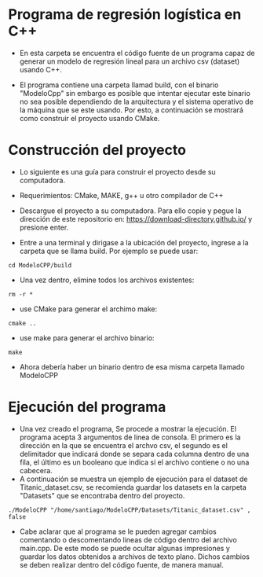 # **Programa de regresión logística en C++**

* En esta carpeta se encuentra el código fuente de un programa capaz de generar un modelo de regresión lineal para un archivo csv (dataset) usando C++.

* El programa contiene una carpeta llamad build, con el binario "ModeloCpp" sin embargo es posible que intentar ejecutar este binario no sea posible dependiendo
de la arquitectura y el sistema operativo de la máquina que se este usando. Por esto, a continuación se mostrará como construir el proyecto usando CMake.

# **Construcción del proyecto**

* Lo siguiente es una guía para construir el proyecto desde su computadora.

* Requerimientos: CMake, MAKE, g++ u otro compilador de C++

* Descargue el proyecto a su computadora. Para ello copie y pegue la dirección de este repositorio en: https://download-directory.github.io/ y presione enter.

* Entre a una terminal y dirigase a la ubicación del proyecto, ingrese a la carpeta que se llama build. Por ejemplo se puede usar:

```
cd ModeloCPP/build
```

* Una vez dentro, elimine todos los archivos existentes:

```
rm -r *
```

* use CMake para generar el archimo make:

```
cmake ..
```
* use make para generar el archivo binario:

```
make
```
* Ahora debería haber un binario dentro de esa misma carpeta llamado ModeloCPP

# **Ejecución del programa**

* Una vez creado el programa, Se procede a mostrar la ejecución. El programa acepta 3 argumentos de linea de consola. El primero es la dirección en la que se encuentra el archvo csv, el segundo es el delimitador que indicará donde se separa cada columna dentro de una fila, el último es un booleano que indica si el archivo contiene o no una cabecera.
* A continuación se muestra un ejemplo de ejecución para el dataset de Titanic_dataset.csv, se recomienda guardar los datasets en la carpeta "Datasets" que se encontraba dentro del proyecto.
```
./ModeloCPP "/home/santiago/ModeloCPP/Datasets/Titanic_dataset.csv" , false
```

* Cabe aclarar que al programa se le pueden agregar cambios comentando o descomentando lineas de código dentro del archivo main.cpp. De este modo se puede ocultar algunas impresiones y guardar los datos obtenidos a archivos de texto plano. Dichos cambios se deben realizar dentro del código fuente, de manera manual.

